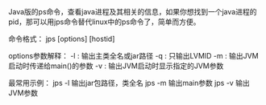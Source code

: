 Java版的ps命令，查看java进程及其相关的信息，如果你想找到一个java进程的pid，那可以用jps命令替代linux中的ps命令了，简单而方便。

命令格式：
jps [options] [hostid]

options参数解释：
 -l : 输出主类全名或jar路径
 -q : 只输出LVMID
 -m : 输出JVM启动时传递给main()的参数
 -v : 输出JVM启动时显示指定的JVM参数

最常用示例：
jps -l 输出jar包路径，类全名
jps -m 输出main参数
jps -v 输出JVM参数